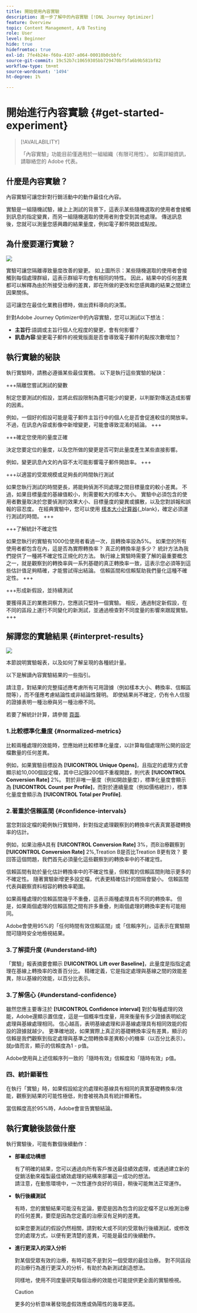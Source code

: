 ```yaml
---
title: 開始使用內容實驗
description: 進一步了解中的內容實驗 [!DNL Journey Optimizer]
feature: Overview
topic: Content Management, A/B Testing
role: User
level: Beginner
hide: true
hidefromtoc: true
exl-id: 7fe4b24e-f60a-4107-a064-00010b0cbbfc
source-git-commit: 19c52b7c10659305bb729470bf5fa6b9b581bf82
workflow-type: tm+mt
source-wordcount: '1494'
ht-degree: 1%

---
```


# 開始進行內容實驗 {#get-started-experiment}

>[!AVAILABILITY]
>
>「內容實驗」功能目前僅適用於一組組織（有限可用性）。 如需詳細資訊，請聯絡您的 Adobe 代表。

## 什麼是內容實驗？

內容實驗可讓您針對行銷活動中的動作最佳化內容。

實驗是一組隨機試驗，線上上測試的背景下，這表示某些隨機選取的使用者會接觸到訊息的指定變異，而另一組隨機選取的使用者則會受到其他處理。 傳送訊息後，您就可以測量您感興趣的結果量度，例如電子郵件開啟或點按。

## 為什麼要運行實驗？

![](assets/content_experiment_schema.png)

實驗可讓您隔離導致量度改善的變更。 如上圖所示：某些隨機選取的使用者會接觸到每個處理群組，這表示群組平均會有相同的特性。 因此，結果中的任何差異都可以解釋為由於所接受治療的差異，即在所做的更改和您感興趣的結果之間建立因果關係。

這可讓您在最佳化業務目標時，做出資料導向的決策。

針對Adobe Journey Optimizer中的內容實驗，您可以測試以下想法：

* **主旨行**:語調或主旨行個人化程度的變更，會有何影響？
* **訊息內容**:變更電子郵件的視覺版面是否會導致電子郵件的點按次數增加？

## 執行實驗的秘訣

執行實驗時，請務必遵循某些最佳實務。 以下是執行這些實驗的秘訣：

+++隔離您嘗試測試的變數

制定您要測試的假設，並將此假設限制為盡可能少的變更，以判斷對傳送造成影響的因素。

例如，一個好的假設可能是電子郵件主旨行中的個人化是否會促進較佳的開放率。 不過，在訊息內容或影像中新增變更，可能會導致混淆的結論。
+++

+++確定您使用的量度正確

決定您要定位的量度，以及您所做的變更是否可對此量度產生某些直接影響。

例如，變更訊息內文的內容不太可能影響電子郵件開啟率。
+++

+++以適當的受眾規模或足夠長的時間執行測試

如果您執行測試的時間更長，將能夠偵測不同處理之間目標量度的較小差異。 不過，如果目標量度的基線值較小，則需要較大的樣本大小。
實驗中必須包含的使用者數量取決於您要偵測的效果大小、目標量度的變異或擴散，以及您對誤報和誤報的容忍度。 在經典實驗中，您可以使用 [樣本大小計算器](https://experienceleague.adobe.com/tools/calculator/testcalculator.html){_blank}，確定必須運行測試的時間。
+++

+++了解統計不確定性

如果您執行的實驗有1000位使用者看過一次，且轉換率設為5%。 如果您的所有使用者都包含在內，這是否為實際轉換率？ 真正的轉換率是多少？
統計方法為我們提供了一種將不確定性正規化的方法。 執行線上實驗時需要了解的最重要概念之一，就是觀察到的轉換率與一系列基礎的真正轉換率一致，這表示您必須等到這些估計值足夠精確，才能嘗試得出結論。 信賴區間和信賴幫助我們量化這種不確定性。
+++

+++形成新假設，並持續測試

要獲得真正的業務洞察力，您應該只堅持一個實驗。 相反，通過制定新假設，在不同的區段上運行不同變化的新測試，並通過檢查對不同度量的影響來跟蹤實驗。
+++

## 解譯您的實驗結果 {#interpret-results}

![](assets/experimentation_report_3.png)

本節說明實驗報表，以及如何了解呈現的各種統計量。

以下是解讀內容實驗結果的一些指引。

請注意，對結果的完整描述應考慮所有可用證據（例如樣本大小、轉換率、信賴區間等），而不僅應考慮結論性或非結論性聲明。 即使結果尚不確定，仍有令人信服的證據表明一種治療與另一種治療不同。

若要了解統計計算，請參閱 [頁面](../campaigns/experiment-calculations.md).

### 1.比較標準化量度 {#normalized-metrics}

比較兩種處理的效能時，您應始終比較標準化量度，以計算每個處理所公開的設定檔數量的任何差異。

例如，如果實驗目標設為 **[!UICONTROL Unique Opens]**，且指定的處理方式會顯示給10,000個設定檔，其中已記錄200個不重複開啟，則代表 **[!UICONTROL Conversion Rate]** 2%。 對於非唯一量度（例如開啟量度），標準化量度會顯示為 **[!UICONTROL Count per Profile]**，而對於連續量度（例如價格總計），標準化量度會顯示為 **[!UICONTROL Total per Profile]**.

### 2.著重於信賴區間 {#confidence-intervals}

當您對設定檔的範例執行實驗時，針對指定處理觀察到的轉換率代表真實基礎轉換率的估計。

例如，如果治療A具有 **[!UICONTROL Conversion Rate]** 3%，而B治療觀察到 **[!UICONTROL Conversion Rate]** 2%,Treation B是否比Treation B更有效？ 要回答這個問題，我們首先必須量化這些觀察到的轉換率中的不確定性。

信賴區間有助於量化估計轉換率中的不確定性量，但較寬的信賴區間則暗示更多的不確定性。 隨著實驗新增更多設定檔，代表更精確估計的間隔會變小。 信賴區間代表與觀察資料相容的轉換率範圍。

如果兩種處理的信賴區間幾乎不重疊，這表示兩種處理具有不同的轉換率。 但是，如果兩個處理的信賴區間之間有許多重疊，則兩個處理的轉換率更有可能相同。

Adobe會使用95%的「任何時間有效信賴區間」或「信賴序列」，這表示在實驗期間可隨時安全地檢視結果。

### 3.了解提升度 {#understand-lift}

「實驗」報表摘要會顯示 **[!UICONTROL Lift over Baseline]**，此量度是指指定處理在基線上轉換率的改善百分比。 精確定義，它是指定處理與基線之間的效能差異，除以基線的效能，以百分比表示。

### 3.了解信心 {#understand-confidence}

雖然您應主要專注於 **[!UICONTROL Confidence interval]** 對於每種處理的效能，Adobe還顯示置信度，這是一個概率性度量，用來衡量有多少證據表明給定處理與基線處理相同。 信心越高，表明基線處理和非基線處理具有相同效能的假設的證據就越少。 更準確地說，如果實際上真正的基礎轉換率沒有差異，顯示的信賴是我們觀察到指定處理與基準之間轉換率差異較小的機率（以百分比表示）。 就p值而言，顯示的信賴度為1 - p值。

Adobe使用與上述信賴序列一致的「隨時有效」信賴度和「隨時有效」p值。

### 四、統計顯著性

在執行「實驗」時，如果假設給定的處理和基線具有相同的真實基礎轉換率/效能，觀察到結果的可能性極低，則會被視為具有統計顯著性。

當信賴度高於95%時，Adobe會宣告實驗結論。

## 執行實驗後該做什麼

執行實驗後，可能有數個後續動作：

* **部署成功構想**

   有了明確的結果，您可以通過向所有客戶推送最佳績效處理，或通過建立新的促銷活動來複製最佳績效處理的結構來部署這一成功的想法。
   </br>請注意，在動態環境中，一次性運作良好的項目，稍後可能無法正常運作。

* **執行後續測試**

   有時，您的實驗結果可能沒有定論，要麼是因為包含的設定檔不足以檢測治療的任何差異，要麼是因為您定義的治療沒有足夠的差異。

   如果您要測試的假設仍然相關，請對較大或不同的受眾執行後續測試，或修改您的處理方式，以便有更清楚的差異，可能是最佳的後續動作。

* **進行更深入的深入分析**

   對某個受眾有效的治療，有時可能不是對另一個受眾的最佳治療。 對不同區段的治療行為進行更深入的分析，有助於為新測試創造想法。

   同樣地，使用不同度量研究每個治療的效能也可能提供更全面的實驗檢視。

   >[!CAUTION]
   >
   >更多的分析意味著發現虛假效應或偽陽性的幾率更高。
